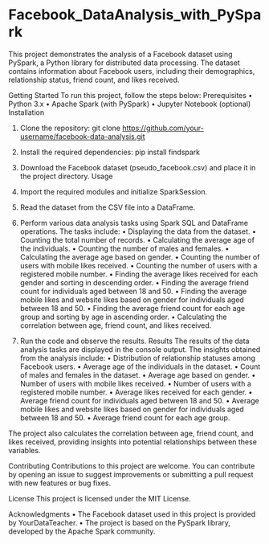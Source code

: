 # Facebook_DataAnalysis_with_PySpark
This project demonstrates the analysis of a Facebook dataset using PySpark, a Python library for distributed data processing. The dataset contains information about Facebook users, including their demographics, relationship status, friend count, and likes received.

Getting Started
To run this project, follow the steps below:
Prerequisites
•	Python 3.x
•	Apache Spark (with PySpark)
•	Jupyter Notebook (optional)
Installation
1.	Clone the repository:
git clone https://github.com/your-username/facebook-data-analysis.git

2.	Install the required dependencies:
pip install findspark

3.	Download the Facebook dataset (pseudo_facebook.csv) and place it in the project directory.
Usage
1.	Import the required modules and initialize SparkSession.
2.	Read the dataset from the CSV file into a DataFrame.
3.	Perform various data analysis tasks using Spark SQL and DataFrame operations. The tasks include:
•	Displaying the data from the dataset.
•	Counting the total number of records.
•	Calculating the average age of the individuals.
•	Counting the number of males and females.
•	Calculating the average age based on gender.
•	Counting the number of users with mobile likes received.
•	Counting the number of users with a registered mobile number.
•	Finding the average likes received for each gender and sorting in descending order.
•	Finding the average friend count for individuals aged between 18 and 50.
•	Finding the average mobile likes and website likes based on gender for individuals aged between 18 and 50.
•	Finding the average friend count for each age group and sorting by age in ascending order.
•	Calculating the correlation between age, friend count, and likes received.
4.	Run the code and observe the results.
Results
The results of the data analysis tasks are displayed in the console output. The insights obtained from the analysis include:
•	Distribution of relationship statuses among Facebook users.
•	Average age of the individuals in the dataset.
•	Count of males and females in the dataset.
•	Average age based on gender.
•	Number of users with mobile likes received.
•	Number of users with a registered mobile number.
•	Average likes received for each gender.
•	Average friend count for individuals aged between 18 and 50.
•	Average mobile likes and website likes based on gender for individuals aged between 18 and 50.
•	Average friend count for each age group.

The project also calculates the correlation between age, friend count, and likes received, providing insights into potential relationships between these variables.

Contributing
Contributions to this project are welcome. You can contribute by opening an issue to suggest improvements or submitting a pull request with new features or bug fixes.

License
This project is licensed under the MIT License.

Acknowledgments
•	The Facebook dataset used in this project is provided by YourDataTeacher.
•	The project is based on the PySpark library, developed by the Apache Spark community.


